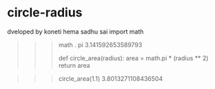 # circle-radius
dveloped by koneti hema sadhu sai
  import math
>>> math . pi
3.141592653589793
>>> 
>>> def circle_area(radius):
	area = math.pi * (radius ** 2)
	return area

>>> 
>>> circle_area(1.1)
3.8013271108436504
